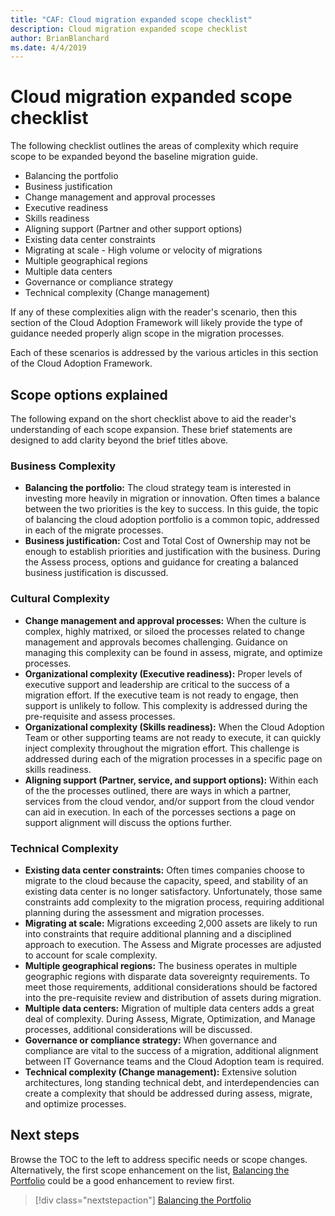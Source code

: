 ```yaml
---
title: "CAF: Cloud migration expanded scope checklist"
description: Cloud migration expanded scope checklist
author: BrianBlanchard
ms.date: 4/4/2019
---
```


# Cloud migration expanded scope checklist

The following checklist outlines the areas of complexity which require scope to be expanded beyond the baseline migration guide.

- Balancing the portfolio
- Business justification
- Change management and approval processes
- Executive readiness
- Skills readiness
- Aligning support (Partner and other support options)
- Existing data center constraints
- Migrating at scale - High volume or velocity of migrations
- Multiple geographical regions
- Multiple data centers
- Governance or compliance strategy
- Technical complexity (Change management)

If any of these complexities align with the reader's scenario, then this section of the Cloud Adoption Framework will likely provide the type of guidance needed properly align scope in the migration processes.

Each of these scenarios is addressed by the various articles in this section of the Cloud Adoption Framework.

## Scope options explained

The following expand on the short checklist above to aid the reader's understanding of each scope expansion. These brief statements are designed to add clarity beyond the brief titles above.

### Business Complexity

- **Balancing the portfolio:** The cloud strategy team is interested in investing more heavily in migration or innovation. Often times a balance between the two priorities is the key to success. In this guide, the topic of balancing the cloud adoption portfolio is a common topic, addressed in each of the migrate processes.
- **Business justification:** Cost and Total Cost of Ownership may not be enough to establish priorities and justification with the business. During the Assess process, options and guidance for creating a balanced business justification is discussed.

### Cultural Complexity

- **Change management and approval processes:** When the culture is complex, highly matrixed, or siloed the processes related to change management and approvals becomes challenging. Guidance on managing this complexity can be found in assess, migrate, and optimize processes.
- **Organizational complexity (Executive readiness):** Proper levels of executive support and leadership are critical to the success of a migration effort. If the executive team is not ready to engage, then support is unlikely to follow. This complexity is addressed during the pre-requisite and assess processes.
- **Organizational complexity (Skills readiness):** When the Cloud Adoption Team or other supporting teams are not ready to execute, it can quickly inject complexity throughout the migration effort. This challenge is addressed during each of the migration processes in a specific page on skills readiness.
- **Aligning support (Partner, service, and support options):** Within each of the the processes outlined, there are ways in which a partner, services from the cloud vendor, and/or support from the cloud vendor can aid in execution. In each of the porcesses sections a page on support alignment will discuss the options further.

### Technical Complexity

- **Existing data center constraints:** Often times companies choose to migrate to the cloud because the capacity, speed, and stability of an existing data center is no longer satisfactory. Unfortunately, those same constraints add complexity to the migration process, requiring additional planning during the assessment and migration processes.
- **Migrating at scale:** Migrations exceeding 2,000 assets are likely to run into constraints that require additional planning and a disciplined approach to execution. The Assess and Migrate processes are adjusted to account for scale complexity.
- **Multiple geographical regions:** The business operates in multiple geographic regions with disparate data sovereignty requirements. To meet those requirements, additional considerations should be factored into the pre-requisite review and distribution of assets during migration.
- **Multiple data centers:** Migration of multiple data centers adds a great deal of complexity. During Assess, Migrate, Optimization, and Manage processes, additional considerations will be discussed.
- **Governance or compliance strategy:** When governance and compliance are vital to the success of a migration, additional alignment between IT Governance teams and the Cloud Adoption team is required.
- **Technical complexity (Change management):** Extensive solution architectures, long standing technical debt, and interdependencies can create a complexity that should be addressed during assess, migrate, and optimize processes.

## Next steps

Browse the TOC to the left to address specific needs or scope changes. Alternatively, the first scope enhancement on the list, [Balancing the Portfolio](./balance-the-portfolio.md) could be a good enhancement to review first.

> [!div class="nextstepaction"]
> [Balancing the Portfolio](./balance-the-portfolio.md)